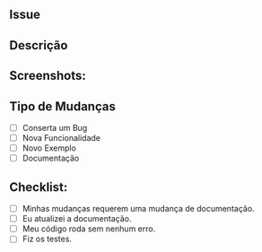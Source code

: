 <!--- Obrigado(a) pela sua colaboração, antes de submeter o PR verifique se as seguintes exigências são atendidas.-->

## Issue #
<!-- Link da issue que o PR resolve -->

## Descrição
<!--- Descreva suas mudanças com detalhes -->

## Screenshots:
<!--- Você pode mostrar a nova funcionalidade -->
<!--- Se não for necessário delete -->

## Tipo de Mudanças
<!--- Qual o tipo de mudança que o seu código faz: -->
- [ ] Conserta um Bug
- [ ] Nova Funcionalidade
- [ ] Novo Exemplo
- [ ] Documentação

## Checklist:
<!--- Verifique se os pontos se aplicam ao seu PR e marque com um X. -->
- [ ] Minhas mudanças requerem uma mudança de documentação.
- [ ] Eu atualizei a documentação.
- [ ] Meu código roda sem nenhum erro.
- [ ] Fiz os testes.

<!--- Tente fazer o seu pr com uma selfie :) -->

<!--- Você pode fazer isso com este plugin https://github.com/thieman/github-selfies -->
